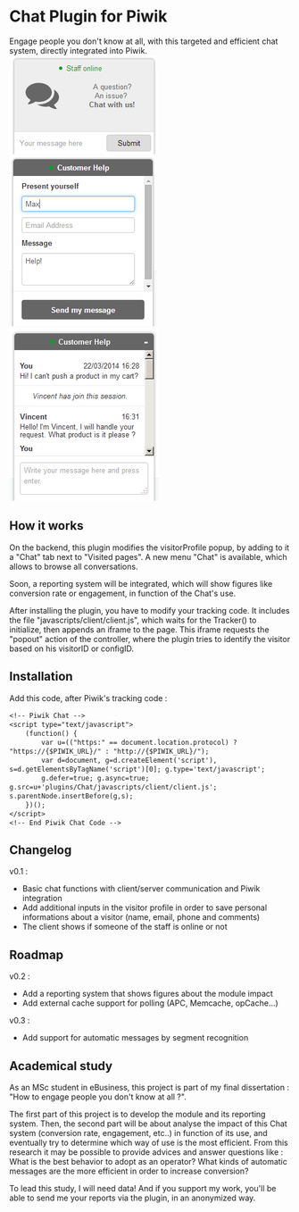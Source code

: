 # Chat Plugin for Piwik
Engage people you don't know at all, with this targeted and efficient chat system, directly integrated into Piwik.
![Chat Client](/screenshots/ClientState2.png?raw=true "Chat Client State 2")
![Chat Client](/screenshots/ClientState3.png?raw=true "Chat Client State 3")
![Chat Client](/screenshots/ClientState4.png?raw=true "Chat Client State 4")

## How it works
On the backend, this plugin modifies the visitorProfile popup, by adding to it a "Chat" tab next to "Visited pages". A new menu "Chat" is available, which allows to browse all conversations.

Soon, a reporting system will be integrated, which will show figures like conversion rate or engagement, in function of the Chat's use.

After installing the plugin, you have to modify your tracking code. It includes the file "javascripts/client/client.js", which waits for the Tracker() to initialize, then appends an iframe to the page. This iframe requests the "popout" action of the controller, where the plugin tries to identify the visitor based on his visitorID or configID.

## Installation
Add this code, after Piwik's tracking code :

    <!-- Piwik Chat -->
    <script type="text/javascript">
        (function() {
            var u=(("https:" == document.location.protocol) ? "https://{$PIWIK_URL}/" : "http://{$PIWIK_URL}/");
            var d=document, g=d.createElement('script'), s=d.getElementsByTagName('script')[0]; g.type='text/javascript';
            g.defer=true; g.async=true; g.src=u+'plugins/Chat/javascripts/client/client.js'; s.parentNode.insertBefore(g,s);
        })();
    </script>
    <!-- End Piwik Chat Code -->

## Changelog
v0.1 :

+   Basic chat functions with client/server communication and Piwik integration
+   Add additional inputs in the visitor profile in order to save personal informations about a visitor (name, email, phone and comments)
+   The client shows if someone of the staff is online or not

## Roadmap
v0.2 :

*   Add a reporting system that shows figures about the module impact
*   Add external cache support for polling (APC, Memcache, opCache...)

v0.3 :

*   Add support for automatic messages by segment recognition

## Academical study
As an MSc student in eBusiness, this project is part of my final dissertation : "How to engage people you don't know at all ?".

The first part of this project is to develop the module and its reporting system. Then, the second part will be about analyse the impact of this Chat system (conversion rate, engagement, etc..) in function of its use, and eventually try to determine which way of use is the most efficient. From this research it may be possible to provide advices and answer questions like : What is the best behavior to adopt as an operator? What kinds of automatic messages are the more efficient in order to increase conversion?

To lead this study, I will need data! And if you support my work, you'll be able to send me your reports via the plugin, in an anonymized way.
